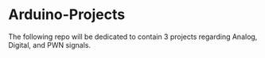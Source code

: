 # Arduino-Projects
The following repo will be dedicated to contain 3 projects regarding Analog, Digital, and PWN signals.
